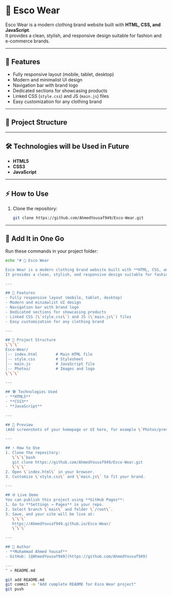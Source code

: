 # 👕 Esco Wear  

Esco Wear is a modern clothing brand website built with **HTML, CSS, and JavaScript**.  
It provides a clean, stylish, and responsive design suitable for fashion and e-commerce brands.  

---

## 🚀 Features
- Fully responsive layout (mobile, tablet, desktop)  
- Modern and minimalist UI design  
- Navigation bar with brand logo  
- Dedicated sections for showcasing products  
- Linked CSS (`style.css`) and JS (`main.js`) files  
- Easy customization for any clothing brand  

---

## 📂 Project Structure

---

## 🛠️ Technologies will be Used in Future
- **HTML5**  
- **CSS3**  
- **JavaScript**  


---

## ⚡ How to Use
1. Clone the repository:
   ```bash
   git clone https://github.com/AhmedYousaf949/Esco-Wear.git

---

## 🔹 Add It in One Go
Run these commands in your project folder:

```bash
echo "# 👕 Esco Wear  

Esco Wear is a modern clothing brand website built with **HTML, CSS, and JavaScript**.  
It provides a clean, stylish, and responsive design suitable for fashion and e-commerce brands.  

---  

## 🚀 Features
- Fully responsive layout (mobile, tablet, desktop)  
- Modern and minimalist UI design  
- Navigation bar with brand logo  
- Dedicated sections for showcasing products  
- Linked CSS (\`style.css\`) and JS (\`main.js\`) files  
- Easy customization for any clothing brand  

---  

## 📂 Project Structure
\`\`\`
Esco-Wear/
│-- index.html        # Main HTML file  
│-- style.css         # Stylesheet  
│-- main.js           # JavaScript file  
│-- Photos/           # Images and logo  
\`\`\`  

---  

## 🛠️ Technologies Used
- **HTML5**  
- **CSS3**  
- **JavaScript**  

---  

## 📸 Preview
(Add screenshots of your homepage or UI here, for example \`Photos/preview.png\`)  

---  

## ⚡ How to Use
1. Clone the repository:
   \`\`\`bash
   git clone https://github.com/AhmedYousaf949/Esco-Wear.git
   \`\`\`
2. Open \`index.html\` in your browser.  
3. Customize \`style.css\` and \`main.js\` to fit your brand.  

---  

## 🌐 Live Demo
You can publish this project using **GitHub Pages**:  
1. Go to **Settings → Pages** in your repo.  
2. Select branch \`main\` and folder \`/root\`.  
3. Save, and your site will be live at:  
   \`\`\`
   https://AhmedYousaf949.github.io/Esco-Wear/
   \`\`\`  

---  

## 👤 Author
- **Muhammad Ahmed Yousaf**  
- GitHub: [@AhmedYousaf949](https://github.com/AhmedYousaf949)  

---  
" > README.md

git add README.md
git commit -m "Add complete README for Esco Wear project"
git push
